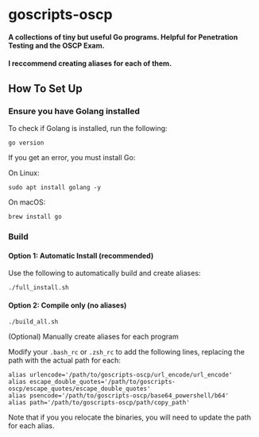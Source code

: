 # goscripts-oscp
#### A collections of tiny but useful Go programs. Helpful for Penetration Testing and the OSCP Exam.

#### I reccommend creating aliases for each of them.

## How To Set Up

### Ensure you have Golang installed

To check if Golang is installed, run the following:
```
go version
```

If you get an error, you must install Go:

On Linux:
```
sudo apt install golang -y
```

On macOS:
```
brew install go
```

### Build

#### Option 1: Automatic Install (recommended)
Use the following to automatically build and create aliases:
```
./full_install.sh
```

#### Option 2: Compile only (no aliases)
```
./build_all.sh
```

(Optional) Manually create aliases for each program

Modify your `.bash_rc` or `.zsh_rc` to add the following lines, replacing the path with the actual path for each:
```
alias urlencode='/path/to/goscripts-oscp/url_encode/url_encode'
alias escape_double_quotes='/path/to/goscripts-oscp/escape_quotes/escape_double_quotes'
alias psencode='/path/to/goscripts-oscp/base64_powershell/b64'
alias path='/path/to/goscripts-oscp/path/copy_path'
```
Note that if you you relocate the binaries, you will need to update the path for each alias.
